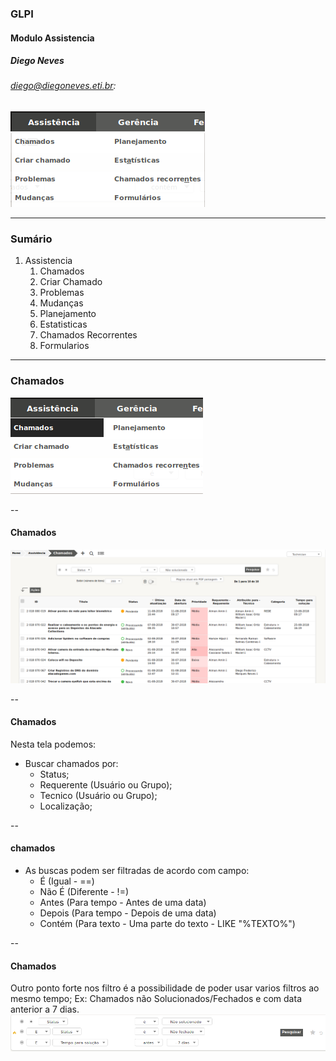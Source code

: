 ### GLPI
#### Modulo Assistencia
#####  Diego Neves
######  diego@diegoneves.eti.br:
![Assistencia](img/glpi/1.png)

---
###  Sumário
1. Assistencia
	1. Chamados 
	2. Criar Chamado
	3. Problemas 
	4. Mudanças
	5. Planejamento
	6. Estatisticas
	7. Chamados Recorrentes
	8. Formularios

---
### Chamados
![Chamados](img/glpi/2.png)

--
#### Chamados
![Chamados](img/glpi/3.png)

--
#### Chamados
Nesta tela podemos:
* Buscar chamados por:
	* Status;
	* Requerente (Usuário ou Grupo);
	* Tecnico (Usuário ou Grupo);
	* Localização;

--
#### chamados
* As buscas podem ser filtradas de acordo com campo:
	* É (Igual - ==)
	* Não É (Diferente - !=)
	* Antes (Para tempo - Antes de uma data)
	* Depois (Para tempo - Depois de uma data)
	* Contém  (Para texto - Uma parte do texto - LIKE "%TEXTO%")

--
#### Chamados
Outro ponto forte nos filtro é a possibilidade de poder usar varios filtros ao mesmo tempo;
Ex: Chamados não Solucionados/Fechados e com data anterior a 7 dias.
![Filtro](img/glpi/4.png)



